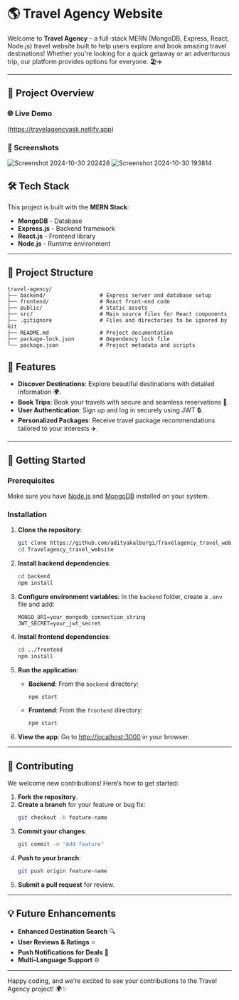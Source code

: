 

# 🌎 Travel Agency Website

Welcome to **Travel Agency** – a full-stack MERN (MongoDB, Express, React, Node.js) travel website built to help users explore and book amazing travel destinations! Whether you're looking for a quick getaway or an adventurous trip, our platform provides options for everyone. 🏖️✈️

---

## 🚀 Project Overview

### 🌐 Live Demo
(https://travelagencyask.netlify.app)

### 📸 Screenshots
![Screenshot 2024-10-30 202428](https://github.com/user-attachments/assets/4b0db7cb-0eac-41b9-bf0a-507c4ec0124f)
![Screenshot 2024-10-30 193814](https://github.com/user-attachments/assets/3a4f18c1-8cae-479c-a033-d31800ec6d2d)


## 🛠️ Tech Stack

This project is built with the **MERN Stack**:

- **MongoDB** - Database
- **Express.js** - Backend framework
- **React.js** - Frontend library
- **Node.js** - Runtime environment

---

## 📂 Project Structure

```
travel-agency/
├── backend/                 # Express server and database setup
├── frontend/                # React front-end code
├── public/                  # Static assets
├── src/                     # Main source files for React components
├── .gitignore               # Files and directories to be ignored by Git
├── README.md                # Project documentation
├── package-lock.json        # Dependency lock file
└── package.json             # Project metadata and scripts
```

## 🎉 Features

- **Discover Destinations**: Explore beautiful destinations with detailed information 🌍.
- **Book Trips**: Book your travels with secure and seamless reservations 📅.
- **User Authentication**: Sign up and log in securely using JWT 🔒.
- **Personalized Packages**: Receive travel package recommendations tailored to your interests ✈️.

---

## 🚀 Getting Started

### Prerequisites

Make sure you have [Node.js](https://nodejs.org/) and [MongoDB](https://www.mongodb.com/try/download/community) installed on your system.

### Installation

1. **Clone the repository**:

   ```bash
   git clone https://github.com/adityakalburgi/Travelagency_travel_website.git
   cd Travelagency_travel_website
   ```

2. **Install backend dependencies**:

   ```bash
   cd backend
   npm install
   ```

3. **Configure environment variables**: In the `backend` folder, create a `.env` file and add:

   ```plaintext
   MONGO_URI=your_mongodb_connection_string
   JWT_SECRET=your_jwt_secret
   ```

4. **Install frontend dependencies**:

   ```bash
   cd ../frontend
   npm install
   ```

5. **Run the application**:

   - **Backend**: From the `backend` directory:
     ```bash
     npm start
     ```
   - **Frontend**: From the `frontend` directory:
     ```bash
     npm start
     ```

6. **View the app**: Go to [http://localhost:3000](http://localhost:3000) in your browser.

---

## 👥 Contributing

We welcome new contributions! Here’s how to get started:

1. **Fork the repository**.
2. **Create a branch** for your feature or bug fix:
   ```bash
   git checkout -b feature-name
   ```
3. **Commit your changes**:
   ```bash
   git commit -m "Add feature"
   ```
4. **Push to your branch**:
   ```bash
   git push origin feature-name
   ```
5. **Submit a pull request** for review.

---

## 💡 Future Enhancements

- **Enhanced Destination Search** 🔍
- **User Reviews & Ratings** ⭐
- **Push Notifications for Deals** 📲
- **Multi-Language Support** 🌐



---

Happy coding, and we’re excited to see your contributions to the Travel Agency project! 🌍✨
